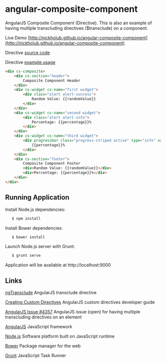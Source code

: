 angular-composite-component
====================

AngularJS Composite Component (Directive). This is also an example of having multiple transcluding directives ($transclude) on a component.

Live Demo [http://nickholub.github.io/angular-composite-component](http://nickholub.github.io/angular-composite-component)

Directive [source code](app/directive)

Directive [example usage](app)

```html
<div cs-composite>
    <div cs-section="header">
        Composite Component Header
    </div>
    <div cs-widget cs-name="first widget">
        <div class="alert alert-success">
            Random Value: {{randomValue}}
        </div>
    </div>
    <div cs-widget cs-name="second widget">
        <div class="alert alert-info">
            Percentage: {{percentage}}%
        </div>
    </div>
    <div cs-widget cs-name="third widget">
        <div progressbar class="progress-striped active" type="info" value="percentage">
            {{percentage}}%
        </div>
    </div>
    <div cs-section="footer">
        Composite Component Footer
        <div>Random Value: {{randomValue}}</div>
        <div>Percentage: {{percentage}}%</div>
    </div>
</div>
```


## Running Application

 Install Node.js dependencies:

 ``` bash
    $ npm install
 ```

 Install Bower dependencies:

 ``` bash
    $ bower install
 ```

 Launch Node.js server with Grunt:

 ``` bash
    $ grunt serve
 ```

 Application will be available at http://localhost:9000

Links
-----

[ngTransclude](https://docs.angularjs.org/api/ng/directive/ngTransclude) AngularJS transclude directive

[Creating Custom Directives](https://docs.angularjs.org/guide/directive) AngularJS custom directives developer guide

[AngularJS Issue #4357](https://github.com/angular/angular.js/issues/4357) AngularJS issue (open) for having multiple transcluding directives on an element

[AngularJS](http://angularjs.org/) JavaScript framework

[Node.js](http://nodejs.org/) Software platform built on JavaScript runtime

[Bower](http://bower.io/) Package manager for the web

[Grunt](http://gruntjs.com/) JavaScript Task Runner

